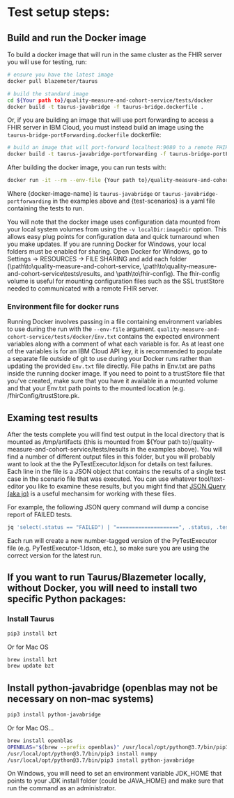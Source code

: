# Test setup steps:

## Build and run the Docker image

To build a docker image that  will run in the same cluster as the FHIR server you will use for testing, run:

```bash
# ensure you have the latest image
docker pull blazemeter/taurus
```

```bash
# build the standard image
cd ${Your path to}/quality-measure-and-cohort-service/tests/docker
docker build -t taurus-javabridge -f taurus-bridge.dockerfile .
```

Or, if you are building an image that will use port forwarding to access a FHIR server in IBM Cloud, you must instead build an image
using the `taurus-bridge-portForwarding.dockerfile` dockerfile:

```bash
# build an image that will port-forward localhost:9080 to a remote FHIR server running in IBM cloud
docker build -t taurus-javabridge-portforwarding -f taurus-bridge-portForwarding.dockerfile .
```

After building the docker image, you can run tests with:

```bash
docker run -it --rm --env-file {Your path to}/quality-measure-and-cohort-service/tests/docker/Env.txt -v {Your path to}/quality-measure-and-cohort-service:/bzt-configs -v {Your path to}/quality-measure-and-cohort-service/tests/results:/tmp/artifacts -v {Your path to}/fhir-config:/fhir-config {docker-image-name} ./tests/scenarios/{test-scenarios}
```

Where {docker-image-name} is `taurus-javabridge` or `taurus-javabridge-portforwarding` in the examples above and {test-scenarios} is a yaml file
containing the tests to run.

You will note that the docker image uses configuration data mounted from your local system volumes from using the ``-v localDir:imageDir`` option. This allows easy plug points for configuration data and quick turnaround when you make updates. If you are running Docker for Windows, your local folders must be enabled for sharing. Open Docker for Windows, go to Settings -> RESOURCES -> FILE SHARING and add each folder (\path\to\quality-measure-and-cohort-service, \path\to\quality-measure-and-cohort-service\tests\results, and \path\to\fhir-config). The fhir-config volume is useful for mounting configuration files such as the SSL trustStore needed to communicated with a remote FHIR server.


### Environment file for docker runs

Running Docker involves passing in a file containing environment variables to use during the run with the
`--env-file` argument. `quality-measure-and-cohort-service/tests/docker/Env.txt` contains the expected environment
variables along with a comment of what each variable is for. As at least one of the variables is for an IBM Cloud API key, it is
recommended to populate a separate file outside of git to use during your Docker runs rather than updating the provided
`Env.txt` file directly. File paths in Env.txt are paths inside the running docker image. If you need to point to a trustStore file 
that you've created, make sure that you have it available in a mounted volume and that your Env.txt path points to the mounted
location (e.g. /fhirConfig/trustStore.pk.

## Examing test results

After the tests complete you will find test output in the local directory that is mounted as /tmp/artifacts (this is mounted from ${Your path to}/quality-measure-and-cohort-service/tests/results in the examples above). You will find a number of different output files in this folder, but you will probably want to look at the the PyTestExecutor.ldjson for details on test failures. Each line in the file is a JSON object that contains the results of a single test case in the scenario file that was executed. You can use whatever tool/text-editor you like to examine these results, but you might find that [JSON Query (aka jq)](https://stedolan.github.io/jq/) is a useful mechansim for working with these files.

For example, the following JSON query command will dump a concise report of FAILED tests.
```bash
jq 'select(.status == "FAILED") | "====================", .status, .test_case, .error_msg' PyTestExecutor.ldjson
```

Each run will create a new number-tagged version of the PyTestExecutor file (e.g. PyTestExecutor-1.ldson, etc.), so make sure you are using the correct version for the latest run.

## If you want to run Taurus/Blazemeter locally, without Docker, you will need to install two specific Python packages:

### Install Taurus

```bash
pip3 install bzt
```

Or for Mac OS
```bash
brew install bzt
brew update bzt
```

## Install python-javabridge (openblas may not be necessary on non-mac systems)

```bash
pip3 install python-javabridge
```

Or for Mac OS...

```bash
brew install openblas
OPENBLAS="$(brew --prefix openblas)" /usr/local/opt/python@3.7/bin/pip3 install numpy
/usr/local/opt/python@3.7/bin/pip3 install numpy
/usr/local/opt/python@3.7/bin/pip3 install python-javabridge
```

On Windows, you will need to set an environment variable JDK_HOME that points to your JDK install folder (could be JAVA_HOME) and make sure that run the command as an administrator.
